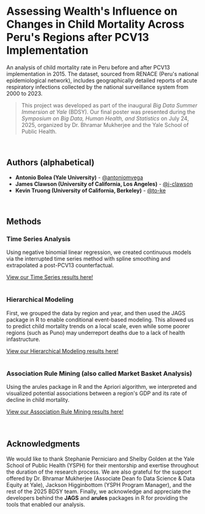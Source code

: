 # Assessing Wealth's Influence on Changes in Child Mortality Across Peru's Regions after PCV13 Implementation
An analysis of child mortality rate in Peru before and after PCV13 implementation in 2015. The dataset, sourced from RENACE (Peru's national epidemiological network),
includes geographically detailed reports of acute respiratory infections collected by the national surveillance system from 2000 to 2023.


> This project was developed as part of the inaugural *Big Data Summer Immersion at Yale* (BDSY). Our final poster was presented during the *Symposium on Big Data, Human Health, and Statistics* on July 24, 2025, organized by Dr. Bhramar Mukherjee and the Yale School of Public Health.

<br>



## Authors (alphabetical)

- **Antonio Bolea (Yale University)** - [@antoniomvega](https://github.com/antoniomvega)
- **James Clawson (University of California, Los Angeles)** - [@j-clawson](https://github.com/j-clawson)
- **Kevin Truong (University of California, Berkeley)** - [@to-ke](https://github.com/to-ke)

<br>


## Methods

### Time Series Analysis

Using negative binomial linear regression, we created continuous models via the interrupted time series method with spline smoothing
and extrapolated a post-PCV13 counterfactual. 

[View our Time Series results here!](TS%20graphs)
<br><br>




### Hierarchical Modeling

First, we grouped the data by region and year, and then used the JAGS package in R to enable conditional event-based modeling. This allowed us to predict child mortality trends on a
local scale, even while some poorer regions (such as Puno) may underreport deaths due to a lack of health infastructure.

[View our Hierarchical Modeling results here!](Hierarchical-Modeling/Models%20on%20Poster)
<br><br>


### Association Rule Mining (also called Market Basket Analysis)

Using the arules package in R and the Apriori algorithm, we interpreted and visualized potential associations between a region's GDP and its rate of decline in child mortality.

[View our Association Rule Mining results here!](Market%20Basket%20graphs)
<br><br><br>




## Acknowledgments

We would like to thank Stephanie Perniciaro and Shelby Golden at the Yale School of Public Health (YSPH) for their mentorship and exertise throughout the duration of the research process. We are also grateful for the support offered by Dr. Bhramar Mukherjee (Associate Dean fo Data Science & Data Equity at Yale), Jackson Higginbottom (YSPH Program Manager), and the rest of the 2025 BDSY team. Finally, we acknowledge and appreciate the developers behind the **JAGS** and **arules** packages in R for providing the tools that enabled our analysis.

